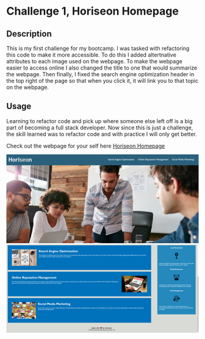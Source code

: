 # Challenge 1, Horiseon Homepage

## Description
This is my first challenge for my bootcamp. I was tasked with refactoring this code to make it more accessible. To do this I added altertnative attributes to each image used on the webpage. To make the webpage easier to access online I also changed the title to one that would summarize the webpage. Then finally, I fixed the search engine optimization header in the top right of the page so that when you click it, it will link you to that topic on the webpage.

## Usage
Learning to refactor code and pick up where someone else left off is a big part of becoming a full stack developer. Now since this is just a challenge, the skill learned was to refactor code and with practice I will only get better.

Check out the webpage for your self here 
[Horiseon Homepage](https://zencoh.github.io/horiseon-challenge/)

![](Assets/images/Horiseon%20screenshot%201.png)
![](Assets/images/Horiseon%20screenshot%202.png)